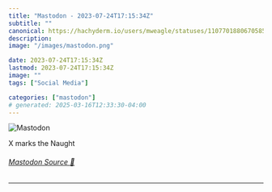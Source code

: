 ```yaml
---
title: "Mastodon - 2023-07-24T17:15:34Z"
subtitle: ""
canonical: https://hachyderm.io/users/mweagle/statuses/110770188067058592
description:
image: "/images/mastodon.png"

date: 2023-07-24T17:15:34Z
lastmod: 2023-07-24T17:15:34Z
image: ""
tags: ["Social Media"]

categories: ["mastodon"]
# generated: 2025-03-16T12:33:30-04:00
---
```

![Mastodon](/images/mastodon.png)

<p>X marks the Naught</p>


###### [Mastodon Source 🐘](https://hachyderm.io/@mweagle/110770188067058592)

___

